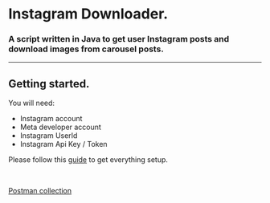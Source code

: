 # Instagram Downloader.
### A script written in Java to get user Instagram posts and download images from carousel posts.

---

## Getting started.
You will need:
  - Instagram account
  - Meta developer account
  - Instagram UserId
  - Instagram Api Key / Token

Please follow this [guide](https://muhammadkasim.medium.com/fetch-account-media-using-instagram-api-5ab29c219ab3) to get everything setup.

<br>

[Postman collection](https://www.postman.com/muhammadkasim/workspace/dark-matter/collection/3057829-8ae21def-620b-4fb1-b925-8f51a6600957?action=share&creator=27645103)

